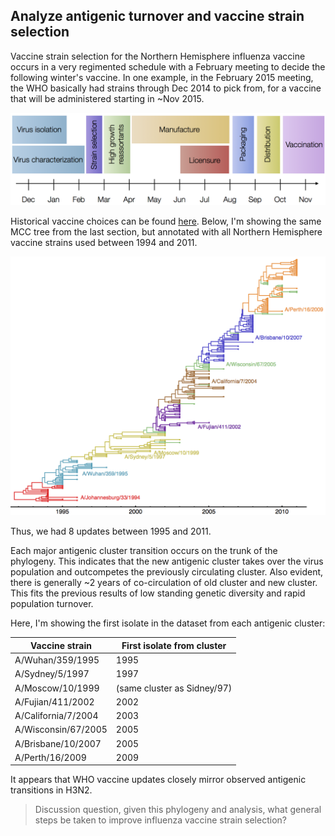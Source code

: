 ## Analyze antigenic turnover and vaccine strain selection

Vaccine strain selection for the Northern Hemisphere influenza vaccine occurs in a very regimented schedule with a February meeting to decide the following winter's vaccine. In one example, in the February 2015 meeting, the WHO basically had strains through Dec 2014 to pick from, for a vaccine that will be administered starting in ~Nov 2015.

![](images/strain_selection_schedule.png)

Historical vaccine choices can be found [here](http://www.fludb.org/brc/vaccineRecommend.spg?decorator=influenza). Below, I'm showing the same MCC tree from the last section, but annotated with all Northern Hemisphere vaccine strains used between 1994 and 2011.

![](images/vaccine_tree.png)

Thus, we had 8 updates between 1995 and 2011.

Each major antigenic cluster transition occurs on the trunk of the phylogeny. This indicates that the new antigenic cluster takes over the virus population and outcompetes the previously circulating cluster. Also evident, there is generally ~2 years of co-circulation of old cluster and new cluster. This fits the previous results of low standing genetic diversity and rapid population turnover.

Here, I'm showing the first isolate in the dataset from each antigenic cluster:

Vaccine strain      | First isolate from cluster
------------------- | --------------------------
A/Wuhan/359/1995    | 1995
A/Sydney/5/1997     | 1997
A/Moscow/10/1999    | (same cluster as Sidney/97)
A/Fujian/411/2002   | 2002
A/California/7/2004 | 2003
A/Wisconsin/67/2005 | 2005
A/Brisbane/10/2007  | 2005
A/Perth/16/2009     | 2009

It appears that WHO vaccine updates closely mirror observed antigenic transitions in H3N2.

> Discussion question, given this phylogeny and analysis, what general steps be taken to improve influenza vaccine strain selection?
